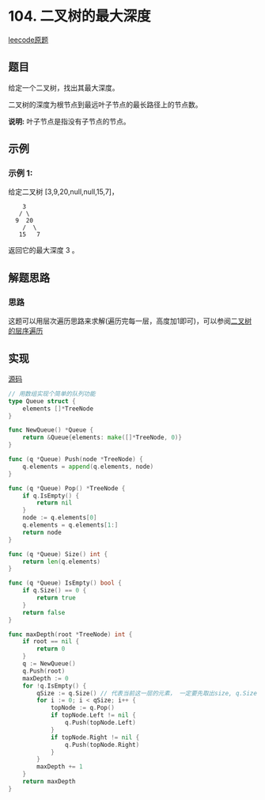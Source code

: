 # 104. 二叉树的最大深度

[leecode原题](https://leetcode.cn/problems/maximum-depth-of-binary-tree/)

## 题目

给定一个二叉树，找出其最大深度。

二叉树的深度为根节点到最远叶子节点的最长路径上的节点数。

**说明:** 叶子节点是指没有子节点的节点。

## 示例

### 示例 1:
给定二叉树 [3,9,20,null,null,15,7]，
```text
    3
   / \
  9  20
    /  \
   15   7
```
返回它的最大深度 3 。


## 解题思路

### 思路

这题可以用层次遍历思路来求解(遍历完每一层，高度加1即可)，可以参阅[二叉树的层序遍历](102-二叉树的层序遍历.md)

## 实现

[源码](./code/104-maximum-depth-of-binary-tree/main.go)
```go
// 用数组实现个简单的队列功能
type Queue struct {
	elements []*TreeNode
}

func NewQueue() *Queue {
	return &Queue{elements: make([]*TreeNode, 0)}
}

func (q *Queue) Push(node *TreeNode) {
	q.elements = append(q.elements, node)
}

func (q *Queue) Pop() *TreeNode {
	if q.IsEmpty() {
		return nil
	}
	node := q.elements[0]
	q.elements = q.elements[1:]
	return node
}

func (q *Queue) Size() int {
	return len(q.elements)
}

func (q *Queue) IsEmpty() bool {
	if q.Size() == 0 {
		return true
	}
	return false
}

func maxDepth(root *TreeNode) int {
	if root == nil {
		return 0
	}
	q := NewQueue()
	q.Push(root)
	maxDepth := 0
	for !q.IsEmpty() {
		qSize := q.Size() // 代表当前这一层的元素， 一定要先取出size, q.Size()会一直变化
		for i := 0; i < qSize; i++ {
			topNode := q.Pop()
			if topNode.Left != nil {
				q.Push(topNode.Left)
			}
			if topNode.Right != nil {
				q.Push(topNode.Right)
			}
		}
		maxDepth += 1
	}
	return maxDepth
}
```
